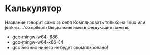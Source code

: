 # Калькулятор
Название говорит само за себя
Комплировать только на linux или jenkins: ./compile.sh
Вы должны иметь следующие пакеты:
- gcc-mingw-w64-i686
- gcc-mingw-w64-x86-64
- gcc
Без них ничего не будет скомплировано!
